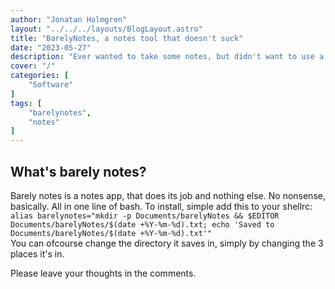 ```yaml
---
author: "Jonatan Holmgren"
layout: "../../../layouts/BlogLayout.astro"
title: "BarelyNotes, a notes tool that doesn't suck"
date: "2023-05-27"
description: "Ever wanted to take some notes, but didn't want to use a clunky notes app?"
cover: "/"
categories: [
    "Software"
]
tags: [
    "barelynotes",
    "notes"
]
---
```


## What's barely notes?
Barely notes is a notes app, that does its job and nothing else. No nonsense, basically. All in one line of bash. To install, simple add this to your shellrc:  
`alias barelynotes="mkdir -p Documents/barelyNotes && $EDITOR Documents/barelyNotes/$(date +%Y-%m-%d).txt; echo 'Saved to Documents/barelyNotes/$(date +%Y-%m-%d).txt'"`  
You can ofcourse change the directory it saves in, simply by changing the 3 places it's in.

Please leave your thoughts in the comments.